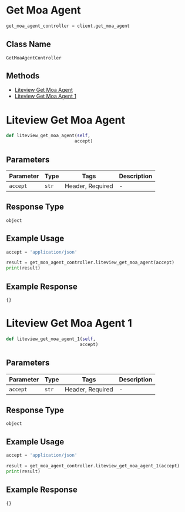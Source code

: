 # Get Moa Agent

```python
get_moa_agent_controller = client.get_moa_agent
```

## Class Name

`GetMoaAgentController`

## Methods

* [Liteview Get Moa Agent](../../doc/controllers/get-moa-agent.md#liteview-get-moa-agent)
* [Liteview Get Moa Agent 1](../../doc/controllers/get-moa-agent.md#liteview-get-moa-agent-1)


# Liteview Get Moa Agent

```python
def liteview_get_moa_agent(self,
                          accept)
```

## Parameters

| Parameter | Type | Tags | Description |
|  --- | --- | --- | --- |
| `accept` | `str` | Header, Required | - |

## Response Type

`object`

## Example Usage

```python
accept = 'application/json'

result = get_moa_agent_controller.liteview_get_moa_agent(accept)
print(result)
```

## Example Response

```
{}
```


# Liteview Get Moa Agent 1

```python
def liteview_get_moa_agent_1(self,
                            accept)
```

## Parameters

| Parameter | Type | Tags | Description |
|  --- | --- | --- | --- |
| `accept` | `str` | Header, Required | - |

## Response Type

`object`

## Example Usage

```python
accept = 'application/json'

result = get_moa_agent_controller.liteview_get_moa_agent_1(accept)
print(result)
```

## Example Response

```
{}
```

